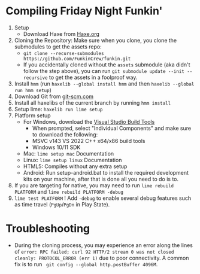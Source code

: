 # Compiling Friday Night Funkin'


1. Setup
   * Download Haxe from [Haxe.org](https://haxe.org)
2. Cloning the Repository: Make sure when you clone, you clone the submodules to get the assets repo:
   * `git clone --recurse-submodules https://github.com/FunkinCrew/funkin.git`
   * If you accidentally cloned without the `assets` submodule (aka didn't follow the step above), you can run `git submodule update --init --recursive` to get the assets in a foolproof way.
3. Install `hmm` (run `haxelib --global install hmm` and then `haxelib --global run hmm setup`)
4. Download Git from [git-scm.com](https://www.git-scm.com)
5. Install all haxelibs of the current branch by running `hmm install`
6. Setup lime: `haxelib run lime setup`
7. Platform setup
   * For Windows, download the [Visual Studio Build Tools](https://aka.ms/vs/17/release/vs_BuildTools.exe)
     * When prompted, select "Individual Components" and make sure to download the following:
     * MSVC v143 VS 2022 C++ x64/x86 build tools
     * Windows 10/11 SDK
   * Mac: `lime setup mac` Documentation
   * Linux: `lime setup linux` Documentation
   * HTML5: Compiles without any extra setup
   * Android: Run setup-android.bat to install the required development kits on your machine, after that is done all you need to do is to.
8. If you are targeting for native, you may need to run `lime rebuild PLATFORM` and `lime rebuild PLATFORM -debug`
9. `lime test PLATFORM` ! Add `-debug` to enable several debug features such as time travel (`PgUp`/`PgDn` in Play State).

# Troubleshooting

* During the cloning process, you may experience an error along the lines of `error: RPC failed; curl 92 HTTP/2 stream 0 was not closed cleanly: PROTOCOL_ERROR (err 1)` due to poor connectivity. A common fix is to run ` git config --global http.postBuffer 4096M`.


